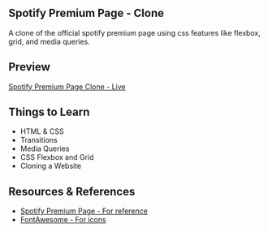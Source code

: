## Spotify Premium Page - Clone

A clone of the official spotify premium page using css features like flexbox, grid, and media queries.

## Preview

[Spotify Premium Page Clone - Live](https://spotifypage-dk.netlify.app/)

## Things to Learn

- HTML & CSS
- Transitions
- Media Queries
- CSS Flexbox and Grid
- Cloning a Website

## Resources & References

- [Spotify Premium Page - For reference](https://www.spotify.com/in-en/premium/)
- [FontAwesome - For icons](https://fontawesome.com/)
